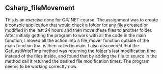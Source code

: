 ## Csharp_fileMovement

This is an exercise done for C#/.NET course. The assignment was to create a console application that would check a folder for any files created or modified in the last 24 hours and then move these files to another folder.
After initially getting the program to work with all the code in the main function, I moved all the action into a file_mover function outside of the main function that is then called in main. 
I also discovered that the GetLastWriteTime method was returning the folder's last modification time instead of the files inside, and found that by adding the file to source in the method call it returned the desired file modification times. 
The program seems to be working correctly now.
